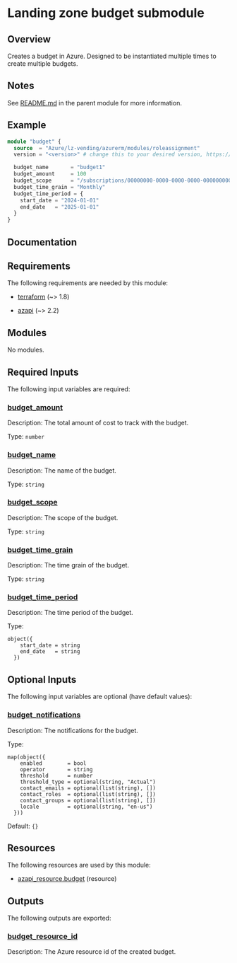 <!-- BEGIN_TF_DOCS -->
# Landing zone budget submodule

## Overview

Creates a budget in Azure. Designed to be instantiated multiple times to create multiple budgets.

## Notes

See [README.md](https://github.com/Azure/terraform-azurerm-lz-vending#readme) in the parent module for more information.

## Example

```terraform
module "budget" {
  source  = "Azure/lz-vending/azurerm/modules/roleassignment"
  version = "<version>" # change this to your desired version, https://www.terraform.io/language/expressions/version-constraints

  budget_name       = "budget1"
  budget_amount     = 100
  budget_scope      = "/subscriptions/00000000-0000-0000-0000-000000000000"
  budget_time_grain = "Monthly"
  budget_time_period = {
    start_date = "2024-01-01"
    end_date   = "2025-01-01"
  }
}
```

## Documentation
<!-- markdownlint-disable MD033 -->

## Requirements

The following requirements are needed by this module:

- <a name="requirement_terraform"></a> [terraform](#requirement\_terraform) (~> 1.8)

- <a name="requirement_azapi"></a> [azapi](#requirement\_azapi) (~> 2.2)

## Modules

No modules.

<!-- markdownlint-disable MD013 -->
## Required Inputs

The following input variables are required:

### <a name="input_budget_amount"></a> [budget\_amount](#input\_budget\_amount)

Description: The total amount of cost to track with the budget.

Type: `number`

### <a name="input_budget_name"></a> [budget\_name](#input\_budget\_name)

Description: The name of the budget.

Type: `string`

### <a name="input_budget_scope"></a> [budget\_scope](#input\_budget\_scope)

Description: The scope of the budget.

Type: `string`

### <a name="input_budget_time_grain"></a> [budget\_time\_grain](#input\_budget\_time\_grain)

Description: The time grain of the budget.

Type: `string`

### <a name="input_budget_time_period"></a> [budget\_time\_period](#input\_budget\_time\_period)

Description: The time period of the budget.

Type:

```hcl
object({
    start_date = string
    end_date   = string
  })
```

## Optional Inputs

The following input variables are optional (have default values):

### <a name="input_budget_notifications"></a> [budget\_notifications](#input\_budget\_notifications)

Description: The notifications for the budget.

Type:

```hcl
map(object({
    enabled        = bool
    operator       = string
    threshold      = number
    threshold_type = optional(string, "Actual")
    contact_emails = optional(list(string), [])
    contact_roles  = optional(list(string), [])
    contact_groups = optional(list(string), [])
    locale         = optional(string, "en-us")
  }))
```

Default: `{}`

## Resources

The following resources are used by this module:

- [azapi_resource.budget](https://registry.terraform.io/providers/azure/azapi/latest/docs/resources/resource) (resource)

## Outputs

The following outputs are exported:

### <a name="output_budget_resource_id"></a> [budget\_resource\_id](#output\_budget\_resource\_id)

Description: The Azure resource id of the created budget.

<!-- markdownlint-enable -->
<!-- END_TF_DOCS -->